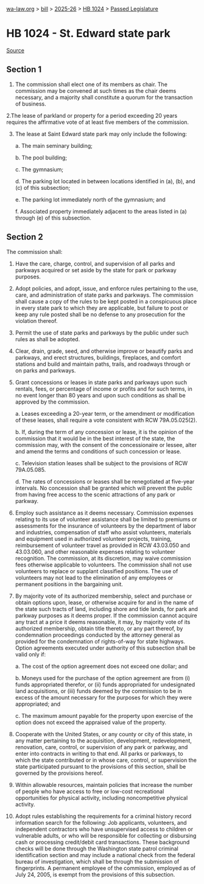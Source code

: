 [wa-law.org](/) > [bill](/bill/) > [2025-26](/bill/2025-26/) > [HB 1024](/bill/2025-26/hb/1024/) > [Passed Legislature](/bill/2025-26/hb/1024/S2.PL/)

# HB 1024 - St. Edward state park

[Source](http://lawfilesext.leg.wa.gov/biennium/2025-26/Pdf/Bills/House%20Passed%20Legislature/1024-S2.PL.pdf)

## Section 1
1. The commission shall elect one of its members as chair. The commission may be convened at such times as the chair deems necessary, and a majority shall constitute a quorum for the transaction of business.

2.The lease of parkland or property for a period exceeding 20 years requires the affirmative vote of at least five members of the commission.

3. The lease at Saint Edward state park may only include the following:

    a. The main seminary building;

    b. The pool building;

    c. The gymnasium;

    d. The parking lot located in between locations identified in (a), (b), and (c) of this subsection;

    e. The parking lot immediately north of the gymnasium; and

    f. Associated property immediately adjacent to the areas listed in (a) through (e) of this subsection.

## Section 2
The commission shall:

1. Have the care, charge, control, and supervision of all parks and parkways acquired or set aside by the state for park or parkway purposes.

2. Adopt policies, and adopt, issue, and enforce rules pertaining to the use, care, and administration of state parks and parkways. The commission shall cause a copy of the rules to be kept posted in a conspicuous place in every state park to which they are applicable, but failure to post or keep any rule posted shall be no defense to any prosecution for the violation thereof.

3. Permit the use of state parks and parkways by the public under such rules as shall be adopted.

4. Clear, drain, grade, seed, and otherwise improve or beautify parks and parkways, and erect structures, buildings, fireplaces, and comfort stations and build and maintain paths, trails, and roadways through or on parks and parkways.

5. Grant concessions or leases in state parks and parkways upon such rentals, fees, or percentage of income or profits and for such terms, in no event longer than 80 years and upon such conditions as shall be approved by the commission.

    a. Leases exceeding a 20-year term, or the amendment or modification of these leases, shall require a vote consistent with RCW 79A.05.025(2).

    b. If, during the term of any concession or lease, it is the opinion of the commission that it would be in the best interest of the state, the commission may, with the consent of the concessionaire or lessee, alter and amend the terms and conditions of such concession or lease.

    c. Television station leases shall be subject to the provisions of RCW 79A.05.085.

    d. The rates of concessions or leases shall be renegotiated at five-year intervals. No concession shall be granted which will prevent the public from having free access to the scenic attractions of any park or parkway.

6. Employ such assistance as it deems necessary. Commission expenses relating to its use of volunteer assistance shall be limited to premiums or assessments for the insurance of volunteers by the department of labor and industries, compensation of staff who assist volunteers, materials and equipment used in authorized volunteer projects, training, reimbursement of volunteer travel as provided in RCW 43.03.050 and 43.03.060, and other reasonable expenses relating to volunteer recognition. The commission, at its discretion, may waive commission fees otherwise applicable to volunteers. The commission shall not use volunteers to replace or supplant classified positions. The use of volunteers may not lead to the elimination of any employees or permanent positions in the bargaining unit.

7. By majority vote of its authorized membership, select and purchase or obtain options upon, lease, or otherwise acquire for and in the name of the state such tracts of land, including shore and tide lands, for park and parkway purposes as it deems proper. If the commission cannot acquire any tract at a price it deems reasonable, it may, by majority vote of its authorized membership, obtain title thereto, or any part thereof, by condemnation proceedings conducted by the attorney general as provided for the condemnation of rights-of-way for state highways. Option agreements executed under authority of this subsection shall be valid only if:

    a. The cost of the option agreement does not exceed one dollar; and

    b. Moneys used for the purchase of the option agreement are from (i) funds appropriated therefor, or (ii) funds appropriated for undesignated land acquisitions, or (iii) funds deemed by the commission to be in excess of the amount necessary for the purposes for which they were appropriated; and

    c. The maximum amount payable for the property upon exercise of the option does not exceed the appraised value of the property.

8. Cooperate with the United States, or any county or city of this state, in any matter pertaining to the acquisition, development, redevelopment, renovation, care, control, or supervision of any park or parkway, and enter into contracts in writing to that end. All parks or parkways, to which the state contributed or in whose care, control, or supervision the state participated pursuant to the provisions of this section, shall be governed by the provisions hereof.

9. Within allowable resources, maintain policies that increase the number of people who have access to free or low-cost recreational opportunities for physical activity, including noncompetitive physical activity.

10. Adopt rules establishing the requirements for a criminal history record information search for the following: Job applicants, volunteers, and independent contractors who have unsupervised access to children or vulnerable adults, or who will be responsible for collecting or disbursing cash or processing credit/debit card transactions. These background checks will be done through the Washington state patrol criminal identification section and may include a national check from the federal bureau of investigation, which shall be through the submission of fingerprints. A permanent employee of the commission, employed as of July 24, 2005, is exempt from the provisions of this subsection.
